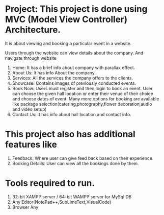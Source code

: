 # Project: This project is done using MVC (Model View Controller) Architecture.

It is about viewing and booking a particular event in a website.

Users through the website can view details about the company. And navigate through website

1. Home:
    It has a brief info about company with parallax effect.
2. About Us:
    It has info About the company.
3. Services:
    All the services the company offers to the clients.
4. Showcase:
    Contains images of previously conducted events.
5. Book Now:
    Users must register and then login to book an event.
    User can choose the given hall location or enter their venue of their choice and choose dates of event.
    Many more options for booking are available like package selection(catering,photography,flower decoration,audio and video setup)
6. Contact Us:
    It has info about hall location and contact info.
    
   
# This project also has additional features like 

1. Feedback:
    Where user can give feed back based on their experience.
2. Booking Details:
    User can view all the bookings done by them.
    
# Tools required to run.

1. 32-bit XAMPP server / 64-bit WAMPP server for MySql DB
2. Any Editor(NotePad++,SubLimeText,VisualCode)
3. Browser Any
